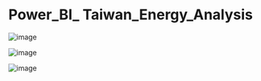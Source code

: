 # Power_BI_ Taiwan_Energy_Analysis

 ![image](https://github.com/e19931107/Power_BI_-Taiwan_Energy_Analysis/assets/50692450/390d538d-08e4-4348-bbcc-4b3524574a2e)

![image](https://github.com/e19931107/Power_BI_-Taiwan_Energy_Analysis/assets/50692450/9678c9d0-379f-468a-b1ea-9728a83caa92)

![image](https://github.com/e19931107/Power_BI_-Taiwan_Energy_Analysis/assets/50692450/fa4ce488-2acd-4369-95a4-1c0281f469a3)
